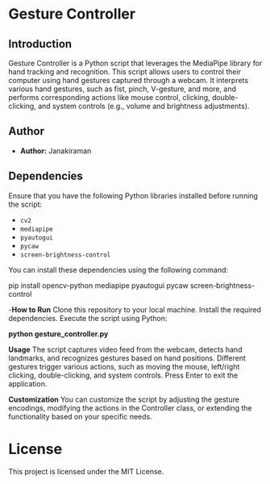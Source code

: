 # Gesture Controller

## Introduction
Gesture Controller is a Python script that leverages the MediaPipe library for hand tracking and recognition. This script allows users to control their computer using hand gestures captured through a webcam. It interprets various hand gestures, such as fist, pinch, V-gesture, and more, and performs corresponding actions like mouse control, clicking, double-clicking, and system controls (e.g., volume and brightness adjustments).

## Author
- **Author:** Janakiraman

## Dependencies
Ensure that you have the following Python libraries installed before running the script:
- `cv2`
- `mediapipe`
- `pyautogui`
- `pycaw`
- `screen-brightness-control`

You can install these dependencies using the following command:

pip install opencv-python mediapipe pyautogui pycaw screen-brightness-control



-**How to Run**
Clone this repository to your local machine.
Install the required dependencies.
Execute the script using Python:


**python gesture_controller.py**


**Usage**
The script captures video feed from the webcam, detects hand landmarks, and recognizes gestures based on hand positions.
Different gestures trigger various actions, such as moving the mouse, left/right clicking, double-clicking, and system controls.
Press Enter to exit the application.


**Customization**
You can customize the script by adjusting the gesture encodings, modifying the actions in the Controller class, or extending the functionality based on your specific needs.

# License
This project is licensed under the MIT License.

